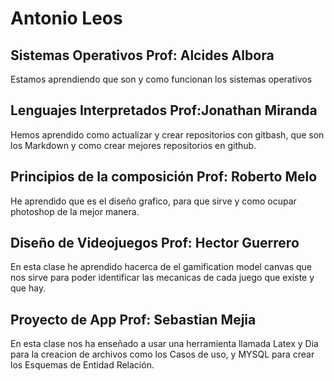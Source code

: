 # Antonio Leos

## Sistemas Operativos Prof: Alcides Albora
Estamos aprendiendo que son y como funcionan los sistemas operativos

## Lenguajes Interpretados Prof:Jonathan Miranda
Hemos aprendido como actualizar y crear repositorios con gitbash, que son los Markdown y como crear mejores repositorios en github.

## Principios de la composición Prof: Roberto Melo
He aprendido que es el diseño grafico, para que sirve y como ocupar photoshop de la mejor manera.

## Diseño de Videojuegos Prof: Hector Guerrero
En esta clase he aprendido hacerca de el gamification model canvas que nos sirve para poder identificar las mecanicas de cada juego que existe y que hay.

## Proyecto de App Prof: Sebastian Mejia
En esta clase nos ha enseñado a usar una herramienta llamada Latex y Dia para la creacion de archivos como los Casos de uso, y MYSQL para crear los Esquemas de Entidad Relación.
